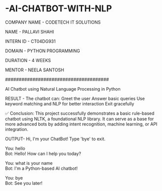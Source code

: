 # -AI-CHATBOT-WITH-NLP
COMPANY NAME - CODETECH IT SOLUTIONS

NAME - PALLAVI SHAHI

INTERN ID - CT04DG931

DOMAIN - PYTHON PROGRAMMING

DURATION - 4  WEEKS

MENTOR - NEELA SANTOSH

######################################

AI Chatbot using Natural Language Processing in Python

RESULT - The chatbot can:
Greet the user
Answer basic queries
Use keyword matching and NLP for better interaction
Exit gracefully

✅ Conclusion:
This project successfully demonstrates a basic rule-based chatbot using NLTK, a foundational NLP library. It can serve as a base for more advanced bots by adding intent recognition, machine learning, or API integration.

OUTPUT-
Hi, I'm your ChatBot! Type 'bye' to exit.

You: hello  
Bot: Hello! How can I help you today?

You: what is your name  
Bot: I'm a Python-based AI chatbot!

You: bye  
Bot: See you later!


